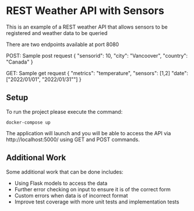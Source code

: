 # REST Weather API with Sensors

This is an example of a REST weather API that allows sensors to be registered and weather data to be queried

There are two endpoints available at port 8080

POST:
Sample post request
{
    "sensorid": 10,
    "city": "Vancoover",
    "country": "Canada"
}

GET:
Sample get request
{
    "metrics": "temperature",
    "sensors": [1,2]
    "date": ["2022/01/01", "2022/01/31""]
}

## Setup

To run the project please execute the command:

    docker-compose up

The application will launch and you will be able to access the API via http://localhost:5000/ using GET and POST commands.

## Additional Work

Some additional work that can be done includes:

- Using Flask models to access the data
- Further error checking on input to ensure it is of the correct form
- Custom errors when data is of incorrect format
- Improve test coverage with more unit tests and implementation tests